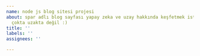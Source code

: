 ```yaml
---
name: node js blog sitesi projesi
about: spar adlı blog sayfası yapay zeka ve uzay hakkında keşfetmek istediğiniz herşey
  çokta uzakta değil :)
title: ''
labels: ''
assignees: ''

---
```



